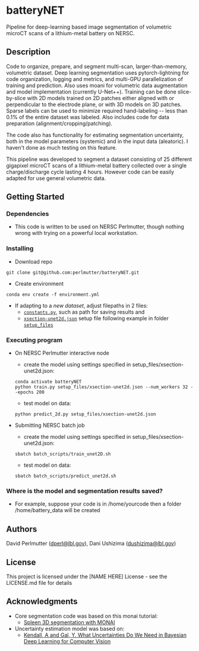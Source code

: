 # batteryNET

Pipeline for deep-learning based image segmentation of volumetric microCT scans of a lithium-metal battery on NERSC.

## Description

Code to organize, prepare, and segment multi-scan, larger-than-memory, volumetric dataset. Deep learning segmentation uses pytorch-lightning for code organization, logging and metrics, and multi-GPU parallelization of training and prediction. Also uses moani for volumetric data augmentation and model implementation (currently U-Net++). Training can be done slice-by-slice with 2D models trained on 2D patches either aligned with or perpendicular to the electrode plane, or with 3D models on 3D patches. Sparse labels can be used to minimize required hand-labeling -- less than 0.1% of the entire dataset was labeled. Also includes code for data preparation (alignment/cropping/patching).

The code also has functionality for estimating segmentation uncertainty, both in the model parameters (systemic) and in the input data (aleatoric). I haven't done as much testing on this feature.

This pipeline was developed to segment a dataset consisting of 25 different gigapixel microCT scans of a lithium-metal battery collected over a single charge/discharge cycle lasting 4 hours. However code can be easily adapted for use general volumetric data.

## Getting Started

### Dependencies

* This code is written to be used on NERSC Perlmutter, though nothing wrong with trying on a powerful local workstation.

### Installing

* Download repo
```
git clone git@github.com:perlmutter/batteryNET.git
```
* Create environment
```
conda env create -f environment.yml
```
* If adapting to a *new dataset*, adjust filepaths in 2 files:
  *  [`constants.py`](https://github.com/perlmutter/batteryNET/blob/main/constants.py), such as path for saving results and 
  *  [`xsection-unet2d.json`](https://github.com/perlmutter/batteryNET/blob/main/setup_files/xsection-unet2d.json) setup file following example in folder [`setup_files`](https://github.com/perlmutter/batteryNET/tree/main/setup_files)

### Executing program

* On NERSC Perlmutter interactive node

  * create the model using settings specified in setup_files/xsection-unet2d.json:
  ```
  conda activate batteryNET
  python train.py setup_files/xsection-unet2d.json --num_workers 32 --epochs 200
  ```
  * test model on data:
  ```
  python predict_2d.py setup_files/xsection-unet2d.json
  ```

* Submitting NERSC batch job
  * create the model using settings specified in setup_files/xsection-unet2d.json:
  ```
  sbatch batch_scripts/train_unet2D.sh
  ```
  * test model on data:
  ```
  sbatch batch_scripts/predict_unet2d.sh
  ```

### Where is the model and segmentation results saved?
* For example, suppose your code is in /home/yourcode then a folder /home/battery_data will be created 

## Authors

David Perlmutter (dperl@lbl.gov), 
Dani Ushizima (dushizima@lbl.gov)

## License

This project is licensed under the [NAME HERE] License - see the LICENSE.md file for details

## Acknowledgments

* Core segmentation code was based on this monai tutorial:
  * [Spleen 3D segmentation with MONAI](https://github.com/Project-MONAI/tutorials/blob/main/3d_segmentation/spleen_segmentation_3d_lightning.ipynb)
* Uncertainty estimation model was based on:
  * [Kendall, A and Gal, Y. What Uncertainties Do We Need in Bayesian Deep Learning for Computer Vision](https://arxiv.org/abs/1703.04977)
